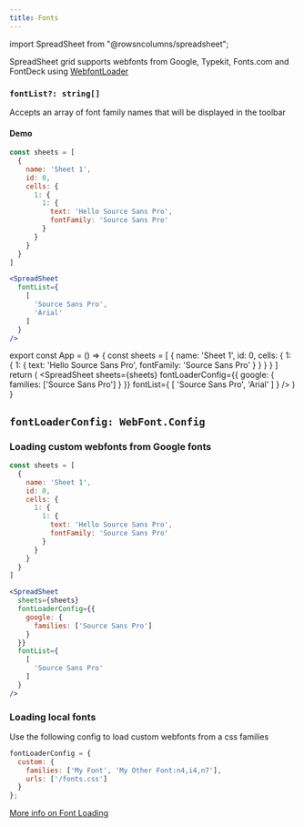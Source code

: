 ```yaml
---
title: Fonts
---
```

import SpreadSheet from "@rowsncolumns/spreadsheet";

SpreadSheet grid supports webfonts from Google, Typekit, Fonts.com and FontDeck using [WebfontLoader](https://github.com/typekit/webfontloader)

### `fontList?: string[]`

Accepts an array of font family names that will be displayed in the toolbar

#### Demo

```jsx
const sheets = [
  {
    name: 'Sheet 1',
    id: 0,
    cells: {
      1: {
        1: {
          text: 'Hello Source Sans Pro',
          fontFamily: 'Source Sans Pro'
        }
      }
    }
  }
]

<SpreadSheet
  fontList={
    [
      'Source Sans Pro',
      'Arial'
    ]
  }
/>
```

export const App = () => {
  const sheets = [
    {
      name: 'Sheet 1',
      id: 0,
      cells: {
        1: {
          1: {
            text: 'Hello Source Sans Pro',
            fontFamily: 'Source Sans Pro'
          }
        }
      }
    }
  ]
  return (
    <SpreadSheet
      sheets={sheets}
      fontLoaderConfig={{
        google: {
          families: ['Source Sans Pro']
        }
      }}
      fontList={
        [
          'Source Sans Pro',
          'Arial'
        ]
      }
    />
  )
}

<App />


## `fontLoaderConfig: WebFont.Config`

### Loading custom webfonts from Google fonts

```jsx
const sheets = [
  {
    name: 'Sheet 1',
    id: 0,
    cells: {
      1: {
        1: {
          text: 'Hello Source Sans Pro',
          fontFamily: 'Source Sans Pro'
        }
      }
    }
  }
]

<SpreadSheet
  sheets={sheets}
  fontLoaderConfig={{
    google: {
      families: ['Source Sans Pro']
    }
  }}
  fontList={
    [
      'Source Sans Pro'
    ]
  }
/>
```


### Loading local fonts

Use the following config to load custom webfonts from a css families

```jsx
fontLoaderConfig = {
  custom: {
    families: ['My Font', 'My Other Font:n4,i4,n7'],
    urls: ['/fonts.css']
  }
};
```

[More info on Font Loading](https://www.npmjs.com/package/webfontloader#custom)
